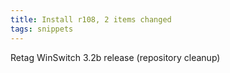 ```yaml
---
title: Install r108, 2 items changed
tags: snippets
---
```


Retag WinSwitch 3.2b release (repository cleanup)
